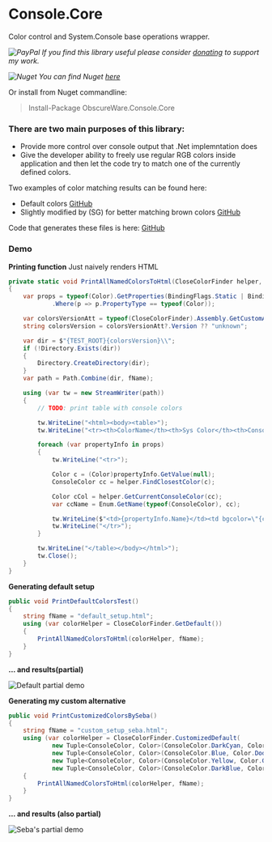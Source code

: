 # Console.Core
Color control and System.Console base operations wrapper.

*![PayPal](https://github.com/ObscureWare/Console.Core/blob/master/doc/pp64.png) If you find this library useful please consider [donating](https://www.paypal.me/SebastianGruchacz) to support my work.*

*![Nuget](https://github.com/ObscureWare/Console.Core/blob/master/doc/nugetlogo.png) You can find Nuget [here](https://www.nuget.org/packages/ObscureWare.Console.Core/)*

Or install from Nuget commandline:

>Install-Package ObscureWare.Console.Core

### There are two main purposes of this library:

* Provide more control over console output that .Net implemntation does
* Give the developer ability to freely use regular RGB colors inside application and then let the code try to match one of the currently defined colors.

Two examples of color matching results can be found here:
- Default colors [GitHub](https://github.com/ObscureWare/Console.Core/blob/master/demo/default_setup.html)
- Slightly modified by (SG) for better matching brown colors [GitHub](https://github.com/ObscureWare/Console.Core/blob/master/demo/custom_setup_seba.html)

Code that generates these files is here: [GitHub](https://github.com/ObscureWare/Console.Core/blob/master/src/ObscureWare.Console.Tests/ColoringVisualTests.cs)

### Demo

**Printing function** 
Just naively renders HTML

```csharp
private static void PrintAllNamedColorsToHtml(CloseColorFinder helper, string fName)
{
    var props = typeof(Color).GetProperties(BindingFlags.Static | BindingFlags.Public)
            .Where(p => p.PropertyType == typeof(Color));

    var colorsVersionAtt = typeof(CloseColorFinder).Assembly.GetCustomAttributes().FirstOrDefault(att => att is AssemblyFileVersionAttribute) as AssemblyFileVersionAttribute;
    string colorsVersion = colorsVersionAtt?.Version ?? "unknown";

    var dir = $"{TEST_ROOT}{colorsVersion}\\";
    if (!Directory.Exists(dir))
    {
        Directory.CreateDirectory(dir);
    }
    var path = Path.Combine(dir, fName);

    using (var tw = new StreamWriter(path))
    {
        // TODO: print table with console colors

        tw.WriteLine("<html><body><table>");
        tw.WriteLine("<tr><th>ColorName</th><th>Sys Color</th><th>Console Color</th></tr>");

        foreach (var propertyInfo in props)
        {
            tw.WriteLine("<tr>");

            Color c = (Color)propertyInfo.GetValue(null);
            ConsoleColor cc = helper.FindClosestColor(c);

            Color cCol = helper.GetCurrentConsoleColor(cc);
            var ccName = Enum.GetName(typeof(ConsoleColor), cc);

            tw.WriteLine($"<td>{propertyInfo.Name}</td><td bgcolor=\"{c.ToRgbHex()}\">{c.Name}</td><td bgcolor=\"{cCol.ToRgbHex()}\">{ccName}</td>");
            tw.WriteLine("</tr>");
        }

        tw.WriteLine("</table></body></html>");
        tw.Close();
    }
}
```

**Generating default setup**

```csharp
public void PrintDefaultColorsTest()
{
    string fName = "default_setup.html";
    using (var colorHelper = CloseColorFinder.GetDefault())
    {
        PrintAllNamedColorsToHtml(colorHelper, fName);
    }
}
```

**... and results(partial)**

![Default partial demo](https://github.com/ObscureWare/Console.Core/blob/master/demo/Sample_default_1.png)

**Generating my custom alternative**

```csharp
public void PrintCustomizedColorsBySeba()
{
    string fName = "custom_setup_seba.html";
    using (var colorHelper = CloseColorFinder.CustomizedDefault(
            new Tuple<ConsoleColor, Color>(ConsoleColor.DarkCyan, Color.Chocolate),
            new Tuple<ConsoleColor, Color>(ConsoleColor.Blue, Color.DodgerBlue),
            new Tuple<ConsoleColor, Color>(ConsoleColor.Yellow, Color.Gold),
            new Tuple<ConsoleColor, Color>(ConsoleColor.DarkBlue, Color.MidnightBlue)))
    { 
        PrintAllNamedColorsToHtml(colorHelper, fName);
    }
}
```

**... and results (also partial)**

![Seba's partial demo](https://github.com/ObscureWare/Console.Core/blob/master/demo/Sample_seba_1.png)
